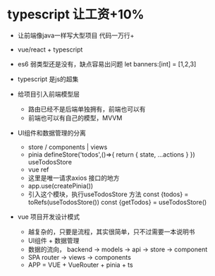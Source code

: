 # typescript 让工资+10%
- 让前端像java一样写大型项目 代码一万行+
- vue/react + typescript
- es6
   弱类型还是没有，缺点容易出问题
   let banners:[int] = [1,2,3]
- typescript 是js的超集
- 给项目引入前端模型层
   - 路由已经不是后端单独拥有，前端也可以有
   - 前端也可以有自己的模型，MVVM

- UI组件和数据管理的分离
   - store / components | views
   - pinia defineStore('todos',()=>{
      return {
         state,
         ...actions
      }
   }) useTodosStore
   - vue ref
   - 这里是唯一请求axios 接口的地方
   - app.use(createPinia())
   - 引入这个模块，执行useTodosStore 方法
   const {todos} = toRefs(useTodosStore())
   const {getTodos} = useTodosStore()

- vue 项目开发设计模式
   - 越复杂的，只要是流程，其实很简单，只不过需要一本说明书
   - UI组件 + 数据管理
   - 数据的流向，
      backend -> models -> api -> store -> component
   - SPA 
      router -> views -> components
   - APP = VUE + VueRouter + pinia + ts